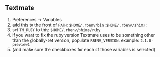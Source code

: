 ## Textmate
1. Preferences → Variables
1. add this to the front of `PATH`: `$HOME/.rbenv/bin:$HOME/.rbenv/shims:`
2. set `TM_RUBY` to this: `$HOME/.rbenv/shims/ruby`
3. if you want to fix the ruby version Textmate uses to be something other than the globally-set version, populate `RBENV_VERSION`. example: `2.1.0-preview1`
4. (and make sure the checkboxes for each of those variables is selected)
